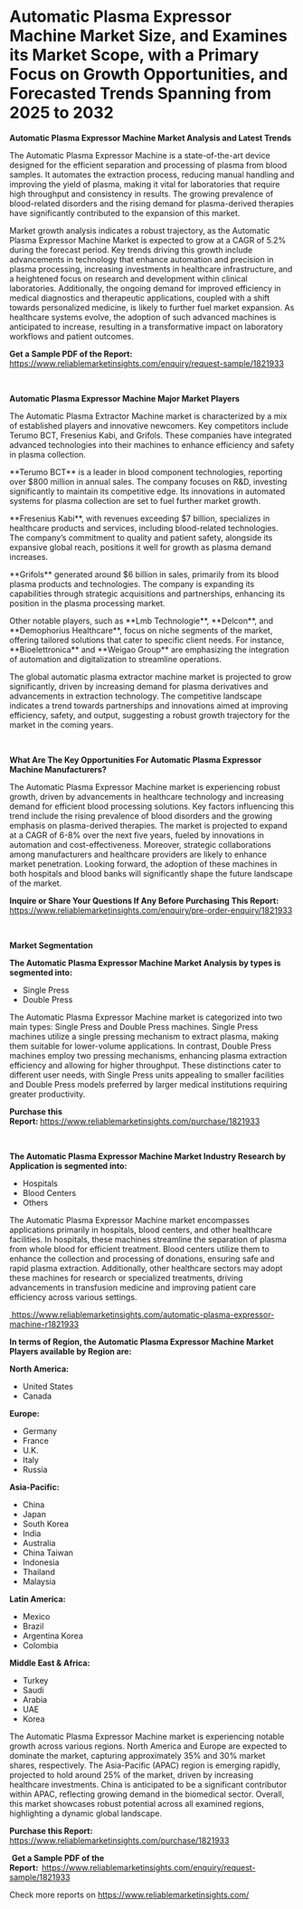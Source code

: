 <p><h1>Automatic Plasma Expressor Machine Market Size, and Examines its Market Scope, with a Primary Focus on Growth Opportunities, and Forecasted Trends Spanning from 2025 to 2032</h1></p><p><strong>Automatic Plasma Expressor Machine Market Analysis and Latest Trends</strong></p>
<p><p>The Automatic Plasma Expressor Machine is a state-of-the-art device designed for the efficient separation and processing of plasma from blood samples. It automates the extraction process, reducing manual handling and improving the yield of plasma, making it vital for laboratories that require high throughput and consistency in results. The growing prevalence of blood-related disorders and the rising demand for plasma-derived therapies have significantly contributed to the expansion of this market.</p><p>Market growth analysis indicates a robust trajectory, as the Automatic Plasma Expressor Machine Market is expected to grow at a CAGR of 5.2% during the forecast period. Key trends driving this growth include advancements in technology that enhance automation and precision in plasma processing, increasing investments in healthcare infrastructure, and a heightened focus on research and development within clinical laboratories. Additionally, the ongoing demand for improved efficiency in medical diagnostics and therapeutic applications, coupled with a shift towards personalized medicine, is likely to further fuel market expansion. As healthcare systems evolve, the adoption of such advanced machines is anticipated to increase, resulting in a transformative impact on laboratory workflows and patient outcomes.</p></p>
<p><strong>Get a Sample PDF of the Report:&nbsp;</strong> <a href="https://www.reliablemarketinsights.com/enquiry/request-sample/1821933?utm_campaign=2002&utm_medium=2&utm_source=Github&utm_content=ia&utm_term=05032025&utm_id=automatic-plasma-expressor-machine">https://www.reliablemarketinsights.com/enquiry/request-sample/1821933</a></p>
<p>&nbsp;</p>
<p><strong>Automatic Plasma Expressor Machine Major Market Players</strong></p>
<p><p>The Automatic Plasma Extractor Machine market is characterized by a mix of established players and innovative newcomers. Key competitors include Terumo BCT, Fresenius Kabi, and Grifols. These companies have integrated advanced technologies into their machines to enhance efficiency and safety in plasma collection.</p><p>**Terumo BCT** is a leader in blood component technologies, reporting over $800 million in annual sales. The company focuses on R&D, investing significantly to maintain its competitive edge. Its innovations in automated systems for plasma collection are set to fuel further market growth.</p><p>**Fresenius Kabi**, with revenues exceeding $7 billion, specializes in healthcare products and services, including blood-related technologies. The company’s commitment to quality and patient safety, alongside its expansive global reach, positions it well for growth as plasma demand increases.</p><p>**Grifols** generated around $6 billion in sales, primarily from its blood plasma products and technologies. The company is expanding its capabilities through strategic acquisitions and partnerships, enhancing its position in the plasma processing market.</p><p>Other notable players, such as **Lmb Technologie**, **Delcon**, and **Demophorius Healthcare**, focus on niche segments of the market, offering tailored solutions that cater to specific client needs. For instance, **Bioelettronica** and **Weigao Group** are emphasizing the integration of automation and digitalization to streamline operations.</p><p>The global automatic plasma extractor machine market is projected to grow significantly, driven by increasing demand for plasma derivatives and advancements in extraction technology. The competitive landscape indicates a trend towards partnerships and innovations aimed at improving efficiency, safety, and output, suggesting a robust growth trajectory for the market in the coming years.</p></p>
<p>&nbsp;</p>
<p><strong>What Are The Key Opportunities For Automatic Plasma Expressor Machine Manufacturers?</strong></p>
<p><p>The Automatic Plasma Expressor Machine market is experiencing robust growth, driven by advancements in healthcare technology and increasing demand for efficient blood processing solutions. Key factors influencing this trend include the rising prevalence of blood disorders and the growing emphasis on plasma-derived therapies. The market is projected to expand at a CAGR of 6-8% over the next five years, fueled by innovations in automation and cost-effectiveness. Moreover, strategic collaborations among manufacturers and healthcare providers are likely to enhance market penetration. Looking forward, the adoption of these machines in both hospitals and blood banks will significantly shape the future landscape of the market.</p></p>
<p><strong>Inquire or Share Your Questions If Any Before Purchasing This Report:</strong> <a href="https://www.reliablemarketinsights.com/enquiry/pre-order-enquiry/1821933?utm_campaign=2002&utm_medium=2&utm_source=Github&utm_content=ia&utm_term=05032025&utm_id=automatic-plasma-expressor-machine">https://www.reliablemarketinsights.com/enquiry/pre-order-enquiry/1821933</a></p>
<p>&nbsp;</p>
<p><strong>Market Segmentation</strong></p>
<p><strong>The Automatic Plasma Expressor Machine Market Analysis by types is segmented into:</strong></p>
<p><ul><li>Single Press</li><li>Double Press</li></ul></p>
<p><p>The Automatic Plasma Expressor Machine market is categorized into two main types: Single Press and Double Press machines. Single Press machines utilize a single pressing mechanism to extract plasma, making them suitable for lower-volume applications. In contrast, Double Press machines employ two pressing mechanisms, enhancing plasma extraction efficiency and allowing for higher throughput. These distinctions cater to different user needs, with Single Press units appealing to smaller facilities and Double Press models preferred by larger medical institutions requiring greater productivity.</p></p>
<p><strong>Purchase this Report:&nbsp;</strong><a href="https://www.reliablemarketinsights.com/purchase/1821933?utm_campaign=2002&utm_medium=2&utm_source=Github&utm_content=ia&utm_term=05032025&utm_id=automatic-plasma-expressor-machine">https://www.reliablemarketinsights.com/purchase/1821933</a></p>
<p>&nbsp;</p>
<p><strong>The Automatic Plasma Expressor Machine Market Industry Research by Application is segmented into:</strong></p>
<p><ul><li>Hospitals</li><li>Blood Centers</li><li>Others</li></ul></p>
<p><p>The Automatic Plasma Expressor Machine market encompasses applications primarily in hospitals, blood centers, and other healthcare facilities. In hospitals, these machines streamline the separation of plasma from whole blood for efficient treatment. Blood centers utilize them to enhance the collection and processing of donations, ensuring safe and rapid plasma extraction. Additionally, other healthcare sectors may adopt these machines for research or specialized treatments, driving advancements in transfusion medicine and improving patient care efficiency across various settings.</p></p>
<p><a href="https://www.reliablemarketinsights.com/automatic-plasma-expressor-machine-r1821933?utm_campaign=2002&utm_medium=2&utm_source=Github&utm_content=ia&utm_term=05032025&utm_id=automatic-plasma-expressor-machine">&nbsp;https://www.reliablemarketinsights.com/automatic-plasma-expressor-machine-r1821933</a></p>
<p><strong>In terms of Region, the Automatic Plasma Expressor Machine Market Players available by Region are:</strong></p>
<p>
    <p> <strong> North America: </strong>
        <ul>
            <li>United States</li>
            <li>Canada</li>
        </ul>
        </p> 
    <p> <strong> Europe: </strong>
        <ul>
            <li>Germany</li>
            <li>France</li>
            <li>U.K.</li>
            <li>Italy</li>
            <li>Russia</li>
        </ul>
        </p> 
    <p> <strong> Asia-Pacific: </strong>
        <ul>
            <li>China</li>
            <li>Japan</li>
            <li>South Korea</li>
            <li>India</li>
            <li>Australia</li>
            <li>China Taiwan</li>
            <li>Indonesia</li>
            <li>Thailand</li>
            <li>Malaysia</li>
        </ul>
        </p> 
    <p> <strong> Latin America: </strong>
        <ul>
            <li>Mexico</li>
            <li>Brazil</li>
            <li>Argentina Korea</li>
            <li>Colombia</li>
        </ul>
        </p> 
    <p> <strong> Middle East & Africa: </strong>
        <ul>
            <li>Turkey</li>
            <li>Saudi</li>
            <li>Arabia</li>
            <li>UAE</li>
            <li>Korea</li>
        </ul>
    </p>
    </p>
<p><p>The Automatic Plasma Expressor Machine market is experiencing notable growth across various regions. North America and Europe are expected to dominate the market, capturing approximately 35% and 30% market shares, respectively. The Asia-Pacific (APAC) region is emerging rapidly, projected to hold around 25% of the market, driven by increasing healthcare investments. China is anticipated to be a significant contributor within APAC, reflecting growing demand in the biomedical sector. Overall, this market showcases robust potential across all examined regions, highlighting a dynamic global landscape.</p></p>
<p><strong>Purchase this Report: </strong><a href="https://www.reliablemarketinsights.com/purchase/1821933?utm_campaign=2002&utm_medium=2&utm_source=Github&utm_content=ia&utm_term=05032025&utm_id=automatic-plasma-expressor-machine">https://www.reliablemarketinsights.com/purchase/1821933</a></p>
<p>&nbsp;<strong>Get a Sample PDF of the Report:&nbsp;&nbsp;</strong><a href="https://www.reliablemarketinsights.com/enquiry/request-sample/1821933?utm_campaign=2002&utm_medium=2&utm_source=Github&utm_content=ia&utm_term=05032025&utm_id=automatic-plasma-expressor-machine">https://www.reliablemarketinsights.com/enquiry/request-sample/1821933</a></p>
<p><strong></strong></p>
<p>Check more reports on <a href="https://www.reliablemarketinsights.com/?utm_campaign=2002&utm_medium=2&utm_source=Github&utm_content=ia&utm_term=05032025&utm_id=automatic-plasma-expressor-machine">https://www.reliablemarketinsights.com/</a></p>